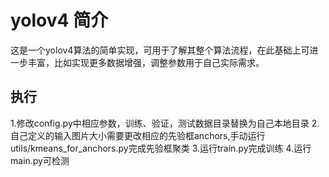 # yolov4 简介
这是一个yolov4算法的简单实现，可用于了解其整个算法流程，在此基础上可进一步丰富，比如实现更多数据增强，调整参数用于自己实际需求。
## 执行
1.修改config.py中相应参数，训练、验证，测试数据目录替换为自己本地目录
2.自己定义的输入图片大小需要更改相应的先验框anchors,手动运行utils/kmeans_for_anchors.py完成先验框聚类
3.运行train.py完成训练
4.运行main.py可检测
